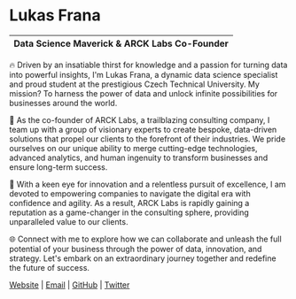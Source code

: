 # Lukas Frana

| Data Science Maverick & ARCK Labs Co-Founder |
|----------------------------------------------|

🔥 Driven by an insatiable thirst for knowledge and a passion for turning data into powerful insights, I'm Lukas Frana, a dynamic data science specialist and proud student at the prestigious Czech Technical University. My mission? To harness the power of data and unlock infinite possibilities for businesses around the world.

💼 As the co-founder of ARCK Labs, a trailblazing consulting company, I team up with a group of visionary experts to create bespoke, data-driven solutions that propel our clients to the forefront of their industries. We pride ourselves on our unique ability to merge cutting-edge technologies, advanced analytics, and human ingenuity to transform businesses and ensure long-term success.

🚀 With a keen eye for innovation and a relentless pursuit of excellence, I am devoted to empowering companies to navigate the digital era with confidence and agility. As a result, ARCK Labs is rapidly gaining a reputation as a game-changer in the consulting sphere, providing unparalleled value to our clients.

🌐 Connect with me to explore how we can collaborate and unleash the full potential of your business through the power of data, innovation, and strategy. Let's embark on an extraordinary journey together and redefine the future of success.

[Website](https://lukasfrana.com/) | [Email](mailto:x@lukasfrana.com) | [GitHub](https://github.com/lksfrn) | [Twitter](https://twitter.com/lksfrn)

<!-- [![Lukas Frana's GitHub Stats](https://github-readme-stats.vercel.app/api?username=lksfrn)](https://github.com/lksfrn) -->
